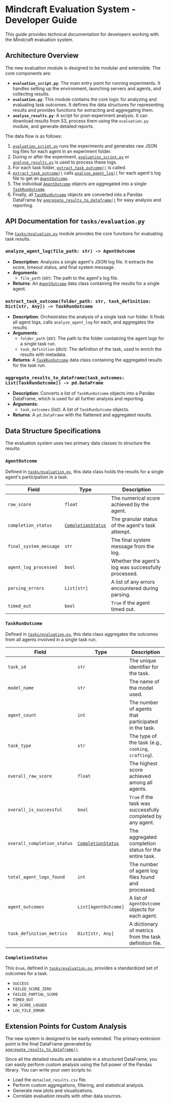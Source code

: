 # Mindcraft Evaluation System - Developer Guide

This guide provides technical documentation for developers working with the Mindcraft evaluation system.

## Architecture Overview

The new evaluation module is designed to be modular and extensible. The core components are:

*   **`evaluation_script.py`**: The main entry point for running experiments. It handles setting up the environment, launching servers and agents, and collecting results.
*   **`evaluation.py`**: This module contains the core logic for analyzing and evaluating task outcomes. It defines the data structures for representing results and provides functions for extracting and aggregating them.
*   **`analyse_results.py`**: A script for post-experiment analysis. It can download results from S3, process them using the `evaluation.py` module, and generate detailed reports.

The data flow is as follows:

1.  [`evaluation_script.py`](../tasks/evaluation_script.py:1) runs the experiments and generates raw JSON log files for each agent in an experiment folder.
2.  During or after the experiment, [`evaluation_script.py`](../tasks/evaluation_script.py:1) or [`analyse_results.py`](../tasks/analyse_results.py:1) is used to process these logs.
3.  For each task folder, [`extract_task_outcome()`](../tasks/evaluation.py:113) is called.
4.  [`extract_task_outcome()`](../tasks/evaluation.py:113) calls [`analyze_agent_log()`](../tasks/evaluation.py:47) for each agent's log file to get an [`AgentOutcome`](../tasks/evaluation.py:21).
5.  The individual [`AgentOutcome`](../tasks/evaluation.py:21) objects are aggregated into a single [`TaskRunOutcome`](../tasks/evaluation.py:31).
6.  Finally, all [`TaskRunOutcome`](../tasks/evaluation.py:31) objects are converted into a Pandas DataFrame by [`aggregate_results_to_dataframe()`](../tasks/evaluation.py:170) for easy analysis and reporting.

## API Documentation for `tasks/evaluation.py`

The [`tasks/evaluation.py`](../tasks/evaluation.py:1) module provides the core functions for evaluating task results.

### `analyze_agent_log(file_path: str) -> AgentOutcome`

*   **Description**: Analyzes a single agent's JSON log file. It extracts the score, timeout status, and final system message.
*   **Arguments**:
    *   `file_path` (str): The path to the agent's log file.
*   **Returns**: An [`AgentOutcome`](#agentoutcome) data class containing the results for a single agent.

### `extract_task_outcome(folder_path: str, task_definition: Dict[str, Any]) -> TaskRunOutcome`

*   **Description**: Orchestrates the analysis of a single task run folder. It finds all agent logs, calls `analyze_agent_log` for each, and aggregates the results.
*   **Arguments**:
    *   `folder_path` (str): The path to the folder containing the agent logs for a single task run.
    *   `task_definition` (dict): The definition of the task, used to enrich the results with metadata.
*   **Returns**: A [`TaskRunOutcome`](#taskrunoutcome) data class containing the aggregated results for the task run.

### `aggregate_results_to_dataframe(task_outcomes: List[TaskRunOutcome]) -> pd.DataFrame`

*   **Description**: Converts a list of `TaskRunOutcome` objects into a Pandas DataFrame, which is used for all further analysis and reporting.
*   **Arguments**:
    *   `task_outcomes` (list): A list of `TaskRunOutcome` objects.
*   **Returns**: A `pd.DataFrame` with the flattened and aggregated results.

## Data Structure Specifications

The evaluation system uses two primary data classes to structure the results:

### `AgentOutcome`

Defined in [`tasks/evaluation.py`](../tasks/evaluation.py:21), this data class holds the results for a single agent's participation in a task.

| Field                 | Type                     | Description                                            |
| --------------------- | ------------------------ | ------------------------------------------------------ |
| `raw_score`           | `float`                  | The numerical score achieved by the agent.             |
| `completion_status`   | [`CompletionStatus`](#completionstatus) | The granular status of the agent's task attempt.       |
| `final_system_message`| `str`                    | The final system message from the log.                 |
| `agent_log_processed` | `bool`                   | Whether the agent's log was successfully processed.    |
| `parsing_errors`      | `List[str]`              | A list of any errors encountered during parsing.       |
| `timed_out`           | `bool`                   | `True` if the agent timed out.                         |

### `TaskRunOutcome`

Defined in [`tasks/evaluation.py`](../tasks/evaluation.py:31), this data class aggregates the outcomes from all agents involved in a single task run.

| Field                         | Type                  | Description                                                  |
| ----------------------------- | --------------------- | ------------------------------------------------------------ |
| `task_id`                     | `str`                 | The unique identifier for the task.                          |
| `model_name`                  | `str`                 | The name of the model used.                                  |
| `agent_count`                 | `int`                 | The number of agents that participated in the task.          |
| `task_type`                   | `str`                 | The type of the task (e.g., `cooking`, `crafting`).          |
| `overall_raw_score`           | `float`               | The highest score achieved among all agents.                 |
| `overall_is_successful`       | `bool`                | `True` if the task was successfully completed by any agent.  |
| `overall_completion_status`   | [`CompletionStatus`](#completionstatus) | The aggregated completion status for the entire task.      |
| `total_agent_logs_found`      | `int`                 | The number of agent log files found and processed.           |
| `agent_outcomes`              | `List[AgentOutcome]`  | A list of `AgentOutcome` objects for each agent.             |
| `task_definition_metrics`     | `Dict[str, Any]`      | A dictionary of metrics from the task definition file.       |

### `CompletionStatus`

This `Enum`, defined in [`tasks/evaluation.py`](../tasks/evaluation.py:11), provides a standardized set of outcomes for a task.

*   `SUCCESS`
*   `FAILED_SCORE_ZERO`
*   `FAILED_PARTIAL_SCORE`
*   `TIMED_OUT`
*   `NO_SCORE_LOGGED`
*   `LOG_FILE_ERROR`

## Extension Points for Custom Analysis

The new system is designed to be easily extended. The primary extension point is the final DataFrame generated by [`aggregate_results_to_dataframe()`](../tasks/evaluation.py:170).

Since all the detailed results are available in a structured DataFrame, you can easily perform custom analysis using the full power of the Pandas library. You can write your own scripts to:

*   Load the `detailed_results.csv` file.
*   Perform custom aggregations, filtering, and statistical analysis.
*   Generate new plots and visualizations.
*   Correlate evaluation results with other data sources.